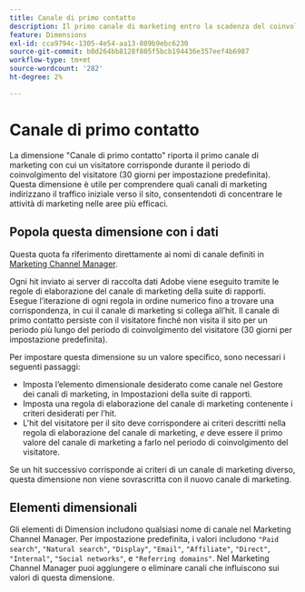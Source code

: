 ```yaml
---
title: Canale di primo contatto
description: Il primo canale di marketing entro la scadenza del coinvolgimento del visitatore.
feature: Dimensions
exl-id: cca9794c-1305-4e54-aa13-809b9ebc6230
source-git-commit: b0d264bb8128f805f5bcb194436e357eef4b6987
workflow-type: tm+mt
source-wordcount: '282'
ht-degree: 2%

---
```


# Canale di primo contatto

La dimensione &quot;Canale di primo contatto&quot; riporta il primo canale di marketing con cui un visitatore corrisponde durante il periodo di coinvolgimento del visitatore (30 giorni per impostazione predefinita). Questa dimensione è utile per comprendere quali canali di marketing indirizzano il traffico iniziale verso il sito, consentendoti di concentrare le attività di marketing nelle aree più efficaci.

## Popola questa dimensione con i dati

Questa quota fa riferimento direttamente ai nomi di canale definiti in [Marketing Channel Manager](/help/admin/admin/c-manage-report-suites/c-edit-report-suites/marketing-channels/c-channels.md).

Ogni hit inviato ai server di raccolta dati Adobe viene eseguito tramite le regole di elaborazione del canale di marketing della suite di rapporti. Esegue l’iterazione di ogni regola in ordine numerico fino a trovare una corrispondenza, in cui il canale di marketing si collega all’hit. Il canale di primo contatto persiste con il visitatore finché non visita il sito per un periodo più lungo del periodo di coinvolgimento del visitatore (30 giorni per impostazione predefinita).

Per impostare questa dimensione su un valore specifico, sono necessari i seguenti passaggi:

* Imposta l’elemento dimensionale desiderato come canale nel Gestore dei canali di marketing, in Impostazioni della suite di rapporti.
* Imposta una regola di elaborazione del canale di marketing contenente i criteri desiderati per l’hit.
* L&#39;hit del visitatore per il sito deve corrispondere ai criteri descritti nella regola di elaborazione del canale di marketing, _e_ deve essere il primo valore del canale di marketing a farlo nel periodo di coinvolgimento del visitatore.

Se un hit successivo corrisponde ai criteri di un canale di marketing diverso, questa dimensione non viene sovrascritta con il nuovo canale di marketing.

## Elementi dimensionali

Gli elementi di Dimension includono qualsiasi nome di canale nel Marketing Channel Manager. Per impostazione predefinita, i valori includono `"Paid search"`, `"Natural search"`, `"Display"`, `"Email"`, `"Affiliate"`, `"Direct"`, `"Internal"`, `"Social networks"`, e `"Referring domains"`. Nel Marketing Channel Manager puoi aggiungere o eliminare canali che influiscono sui valori di questa dimensione.

